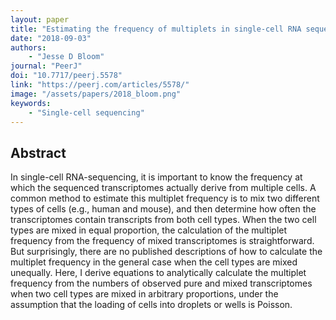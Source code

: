 ```yaml
---
layout: paper
title: "Estimating the frequency of multiplets in single-cell RNA sequencing from cell-mixing experiments"
date: "2018-09-03"
authors: 
    - "Jesse D Bloom"
journal: "PeerJ"
doi: "10.7717/peerj.5578"
link: "https://peerj.com/articles/5578/"
image: "/assets/papers/2018_bloom.png"
keywords:
    - "Single-cell sequencing"
---
```


## Abstract

In single-cell RNA-sequencing, it is important to know the frequency at which the sequenced transcriptomes actually derive from multiple cells. A common method to estimate this multiplet frequency is to mix two different types of cells (e.g., human and mouse), and then determine how often the transcriptomes contain transcripts from both cell types. When the two cell types are mixed in equal proportion, the calculation of the multiplet frequency from the frequency of mixed transcriptomes is straightforward. But surprisingly, there are no published descriptions of how to calculate the multiplet frequency in the general case when the cell types are mixed unequally. Here, I derive equations to analytically calculate the multiplet frequency from the numbers of observed pure and mixed transcriptomes when two cell types are mixed in arbitrary proportions, under the assumption that the loading of cells into droplets or wells is Poisson.
